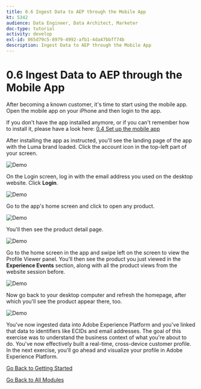```yaml
---
title: 0.6 Ingest Data to AEP through the Mobile App
kt: 5342
audience: Data Engineer, Data Architect, Marketer
doc-type: tutorial
activity: develop
exl-id: 065d79c5-8979-4992-afb1-4da47bbff74b
description: Ingest Data to AEP through the Mobile App
---
```


# 0.6 Ingest Data to AEP through the Mobile App

After becoming a known customer, it's time to start using the mobile app. Open the mobile app on your iPhone and then login to the app.

If you don't have the app installed anymore, or if you can't remember how to install it, please have a look here: [0.4 Set up the mobile app](ex4.md)

After installing the app as instructed, you'll see the landing page of the app with the Luma brand loaded. Click the account icon in the top-left part of your screen.

![Demo](../images/app\_hp.png)

On the Login screen, log in with the email address you used on the desktop website. Click **Login**.

![Demo](../images/app\_acc.png)

Go to the app's home screen and click to open any product.

![Demo](../images/app\_hp.png)

You'll then see the product detail page.

![Demo](../images/app\_carst.png)

Go to the home screen in the app and swipe left on the screen to view the Profile Viewer panel. You'll then see the product you just viewed in the **Experience Events** section, along with all the product views from the website session before.

![Demo](../images/app\_after\_carst.png)

Now go back to your desktop computer and refresh the homepage, after which you'll see the product appear there, too.

![Demo](../images/lb\_x\_aftermobile.png)

You've now ingested data into Adobe Experience Platform and you've linked that data to identifiers like ECIDs and email addresses. The goal of this exercise was to understand the business context of what you're about to do. You've now effectively built a real-time, cross-device customer profile. In the next exercise, you'll go ahead and visualize your profile in Adobe Experience Platform.

[Go Back to Getting Started](./)

[Go Back to All Modules](../)
